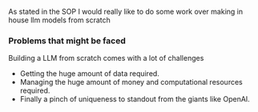 <p>As stated in the SOP I would really like to do some work over making in house llm models from scratch</p>
<h3>Problems that might be faced</h3>
<p>Building a LLM from scratch comes with a lot of challenges </p>
<ul>
  <li>Getting the huge amount of data required.</li>
  <li>Managing the huge amount of money and computational resources required.</li>
  <li>Finally a pinch of uniqueness to standout from the giants like OpenAI.</li>
</ul>
